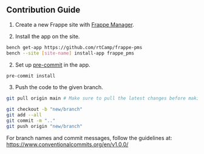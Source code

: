 ## Contribution Guide

1. Create a new Frappe site with [Frappe Manager](https://github.com/rtCamp/frappe-manager).

2. Install the app on the site.

```bash
bench get-app https://github.com/rtCamp/frappe-pms
bench --site [site-name] install-app frappe_pms
```

2. Set up [pre-commit](https://pre-commit.com/) in the app.

```bash
pre-commit install
```

3. Push the code to the given branch.

```bash
git pull origin main # Make sure to pull the latest changes before making the PR

git checkout -b "new/branch"
git add --all
git commit -m ".."
git push origin "new/branch"
```

For branch names and commit messages, follow the guidelines at: https://www.conventionalcommits.org/en/v1.0.0/